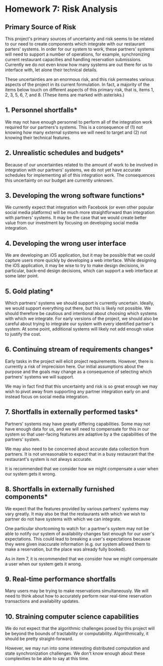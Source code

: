 # Homework 7: Risk Analysis

## Primary Source of Risk

This project's primary sources of uncertainty and risk seems to be related to our need to create components which integrate with our restaurant parters' systems. In order for our system to work, these partners' systems will need to support a number of operations, for example, synchronizing current restaurant capacities and handling reservation submissions. Currently we do not even know how many systems are out there for us to interface with, let alone their technical details.

These uncertainties are an enormous risk, and this risk permeates various aspects of the project in its current formulation. In fact, a majority of the items below touch on different aspects of this primary risk, that is, items 1, 2, 3, 5, 6, 7, and 8. (These items are marked with asterisks.)


## 1. Personnel shortfalls*

We may not have enough personnel to perform all of the integration work required for our partners's systems. This is a consequence of (1) not knowing how many external systems we will need to target and (2) not knowing their technical features.


## 2. Unrealistic schedules and budgets*

Because of our uncertainties related to the amount of work to be involved in integration with our partners' systems, we do not yet have accurate schedules for implementing all of this integration work. The consequences this uncertainty on our budget are currently unknown.


## 3. Developing the wrong software functions*

We currently expect that integration with Facebook (or even other popular social media platforms) will be much more straightforward than integration with partners' systems. It may be the case that we would create better value from our investment by focusing on developing social media integration.


## 4. Developing the wrong user interface

We are developing an iOS application, but it may be possible that we could capture users more quickly by developing a web interface. While designing the iOS application, it may be wise to try to make design decisions, in particular, back-end design decisions, which can support a web interface at some later point.


## 5. Gold plating*

Which partners' systems we should support is currently uncertain. Ideally, we would support everything out there, but this is likely not possible. We should therefore be cautious and intentional about choosing which systems with which we integrate. For early versions of the project, we should also be careful about trying to integrate our system with every identified partner's system. At some point, additional systems will likely not add enough value to justify the cost.


## 6. Continuing stream of requirements changes*

Early tasks in the project will elicit project requirements. However, there is currently a risk of imprecision here. Our initial assumptions about the purpose and the goals may change as a consequence of selecting which partners' systems we will support.

We may in fact find that this uncertainty and risk is so great enough we may wish to pivot away from supporting any partner integration early on and instead focus on social media integration.


## 7. Shortfalls in externally performed tasks*

Partners' systems may have greatly differing capabilities. Some may not have enough data for us, and we will need to compensate for this in our system so that user-facing features are adaptive by a the capabilities of the partners' system.

We may also need to be concerned about accurate data collection from partners. It is not unreasonable to expect that in a busy restaurant that the restaurant's system is not always accurate.

It is recommended that we consider how we might compensate a user when our system gets it wrong.


## 8. Shortfalls in externally furnished components*

We expect that the features provided by various partners' systems may vary greatly. It may also be that the restaurants with which we wish to partner do not have systems with which we can integrate.

One particular shortcoming to watch for: a partner's system may not be able to notify our system of availability changes fast enough for our user's expectations. This could lead to breaking a user's expectations because they were given inaccurate information (e.g. our system allowed them to make a reservation, but the place was already fully booked).

As in item 7, it is recommended that we consider how we might compensate a user when our system gets it wrong.


## 9. Real-time performance shortfalls

Many users may be trying to make reservations simultaneously. We will need to think about how to accurately perform near real-time reservation transactions and availability updates.


## 10. Straining computer science capabilities

We do not expect that the algorithmic challenges posed by this project will be beyond the bounds of tractability or computability. Algorithmically, it should be pretty straight-forward.

However, we may run into some interesting distributed computation and state synchronization challenges. We don't know enough about these complexities to be able to say at this time.
